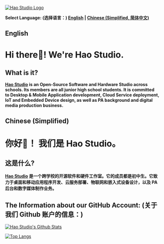 [![Hao Studio Logo](https://hao-studio.github.io/Hao-Studio/Logo.png)](https://hao-studio.vercel.app)

**Select Language: (选择语言：)
[English](#english) |
[Chinese \(Simplified, 简体中文\)](#chinese-simplified)**


## English
# **Hi there👋!   We're Hao Studio.**
## **What is it?**
**[Hao Studio](https://hao-studio.vercel.app) is an Open-Source Software and Hardware Studio across schools. Its members are all junior high school students. It is committed to Desktop & Mobile Application development, Cloud Service deployment, IoT and Embedded Device design, as well as PA background and digital media production business.**

## Chinese (Simplified)
# **你好👋！   我们是 Hao Studio。**
## **这是什么?**
**[Hao Studio](https://hao-studio.vercel.app) 是一个跨学校的开源软件和硬件工作室。它的成员都是初中生。它致力于桌面和移动应用程序开发、云服务部署、物联网和嵌入式设备设计，以及 PA 后台和数字媒体制作业务。**

## **The Information about our GitHub Account:  (关于我们 Github 账户的信息：)**
[![Hao Studio's Github Stats](https://github-readme-stats.vercel.app/api?username=Hao-Studio&show_icons=true)](https://github.com/Hao-Studio/github-readme-stats)

[![Top Langs](https://github-readme-stats.vercel.app/api/top-langs/?username=Hao-Studio&layout=compact)](https://github.com/Hao-Studio/github-readme-stats)
